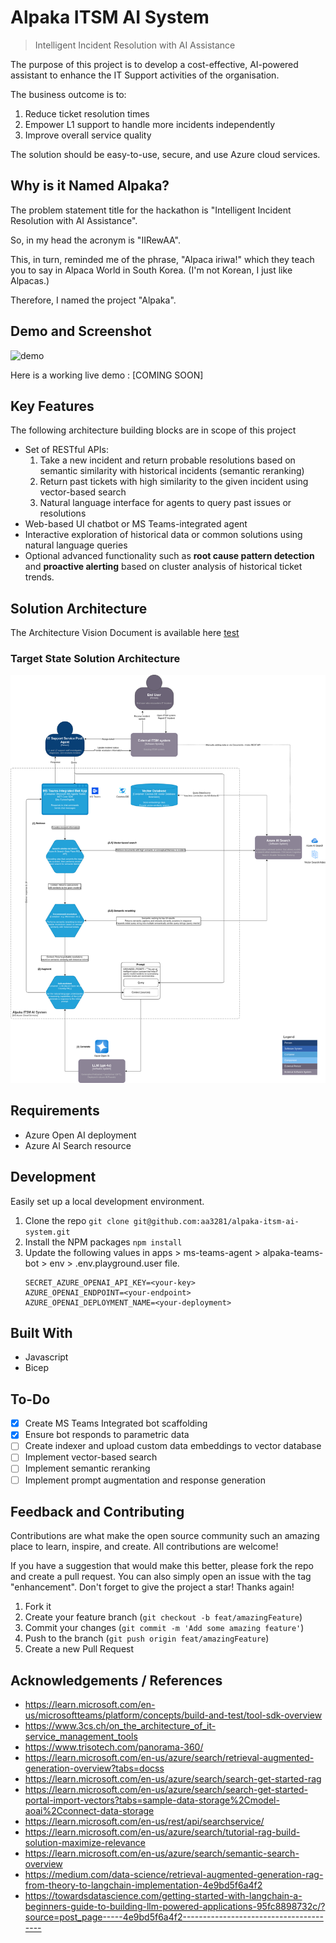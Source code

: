 # Alpaka ITSM AI System
> Intelligent Incident Resolution with AI Assistance

The purpose of this project is to develop a cost-effective, AI-powered assistant to enhance the IT Support activities of the organisation. 

The business outcome is to:
1. Reduce ticket resolution times
2. Empower L1 support to handle more incidents independently
3. Improve overall service quality

The solution should be easy-to-use, secure, and use Azure cloud services.

## Why is it Named Alpaka?
The problem statement title for the hackathon is "Intelligent Incident Resolution with AI Assistance".

So, in my head the acronym is "IIRewAA".

This, in turn, reminded me of the phrase, "Alpaca iriwa!" which they teach you to say in Alpaca World in South Korea. (I'm not Korean, I just like Alpacas.)

Therefore, I named the project "Alpaka".

## Demo and Screenshot
![demo](/docs/demo.png)

Here is a working live demo : [COMING SOON]

## Key Features

The following architecture building blocks are in scope of this project

- Set of RESTful APIs:
	1. Take a new incident and return probable resolutions based on semantic similarity with historical incidents (semantic reranking)
	2. Return past tickets with high similarity to the given incident using vector-based search
	3. Natural language interface for agents to query past issues or resolutions
- Web-based UI chatbot or MS Teams-integrated agent
- Interactive exploration of historical data or common solutions using natural language queries
- Optional advanced functionality such as **root cause pattern detection** and **proactive alerting** based on cluster analysis of historical ticket trends.

## Solution Architecture

The Architecture Vision Document is available here [test](/docs/Architecture%20Vision%20Document.pdf)

### Target State Solution Architecture
![c4-target-ssolution-architecture](/docs/Figure%203%20-%20C4%20Target%20State%20Solution%20Architecture.drawio.png)

## Requirements
- Azure Open AI deployment
- Azure AI Search resource

## Development
Easily set up a local development environment.

1. Clone the repo
    ```git clone git@github.com:aa3281/alpaka-itsm-ai-system.git```
2. Install the NPM packages 
    ```npm install```
3. Update the following values in apps > ms-teams-agent > alpaka-teams-bot > env > .env.playground.user file.
    ```
    SECRET_AZURE_OPENAI_API_KEY=<your-key>
    AZURE_OPENAI_ENDPOINT=<your-endpoint>
    AZURE_OPENAI_DEPLOYMENT_NAME=<your-deployment>
    ```

## Built With
- Javascript
- Bicep
 
## To-Do
- [x] Create MS Teams Integrated bot scaffolding
- [x] Ensure bot responds to parametric data
- [ ] Create indexer and upload custom data embeddings to vector database
- [ ] Implement vector-based search
- [ ] Implement semantic reranking
- [ ] Implement prompt augmentation and response generation

## Feedback and Contributing
Contributions are what make the open source community such an amazing place to learn, inspire, and create. All contributions are welcome!

If you have a suggestion that would make this better, please fork the repo and create a pull request. You can also simply open an issue with the tag "enhancement". Don't forget to give the project a star! Thanks again!

1. Fork it 
2. Create your feature branch (`git checkout -b feat/amazingFeature`)
3. Commit your changes (`git commit -m 'Add some amazing feature'`)
4. Push to the branch (`git push origin feat/amazingFeature`)
5. Create a new Pull Request

## Acknowledgements / References
- https://learn.microsoft.com/en-us/microsoftteams/platform/concepts/build-and-test/tool-sdk-overview
- https://www.3cs.ch/on_the_architecture_of_it-service_management_tools
- https://www.trisotech.com/panorama-360/
- https://learn.microsoft.com/en-us/azure/search/retrieval-augmented-generation-overview?tabs=docss
- https://learn.microsoft.com/en-us/azure/search/search-get-started-rag
- https://learn.microsoft.com/en-us/azure/search/search-get-started-portal-import-vectors?tabs=sample-data-storage%2Cmodel-aoai%2Cconnect-data-storage
- https://learn.microsoft.com/en-us/rest/api/searchservice/
- https://learn.microsoft.com/en-us/azure/search/tutorial-rag-build-solution-maximize-relevance
- https://learn.microsoft.com/en-us/azure/search/semantic-search-overview
- https://medium.com/data-science/retrieval-augmented-generation-rag-from-theory-to-langchain-implementation-4e9bd5f6a4f2
- https://towardsdatascience.com/getting-started-with-langchain-a-beginners-guide-to-building-llm-powered-applications-95fc8898732c/?source=post_page-----4e9bd5f6a4f2---------------------------------------